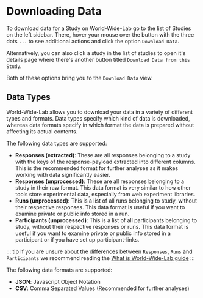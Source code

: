 # Downloading Data

To download data for a Study on World-Wide-Lab go to the list of Studies on the left sidebar. There, hover your mouse over the button with the three dots `...` to see additional actions and click the option `Download Data`.

Alternatively, you can also click a study in the list of studies to open it's details page where there's another button titled `Download Data from this Study`.

Both of these options bring you to the `Download Data` view.

## Data Types

World-Wide-Lab allows you to download your data in a variety of different types and formats. Data types specify which kind of data is downloaded, whereas data formats specify in which format the data is prepared without affecting its actual contents.

The following data types are supported:

- **Responses (extracted)**: These are all responses belonging to a study with the keys of the response-payload extracted into different columns. This is the recommended format for further analyses as it makes working with data significantly easier.
- **Responses (unprocessed)**: These are all responses belonging to a study in their raw format. This data format is very similar to how other tools store experimental data, especially from web experiment libraries.
- **Runs (unprocessed)**: This is a list of all runs belonging to study, without their respective responses. This data format is useful if you want to examine private or public info stored in a run.
- **Participants (unprocessed)**: This is a list of all participants belonging to study, without their respective responses or runs. This data format is useful if you want to examine private or public info stored in a participant or if you have set up participant-links.

::: tip
If you are unsure about the differences between `Responses`, `Runs` and `Participants` we recommend reading the [What is World-Wide-Lab guide](/guides/what-is-world-wide-lab.md)
:::

The following data formats are supported:

- **JSON**: Javascript Object Notation
- **CSV**: Comma Separated Values (Recommended for further analyses)
